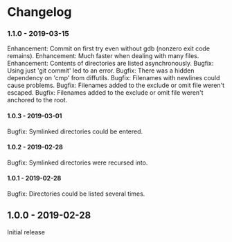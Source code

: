 # Changelog

### 1.1.0 - 2019-03-15
Enhancement: Commit on first try even without gdb (nonzero exit code remains).
Enhancement: Much faster when dealing with many files.
Enhancement: Contents of directories are listed asynchronously.
Bugfix: Using just 'git commit' led to an error.
Bugfix: There was a hidden dependency on 'cmp' from diffutils.
Bugfix: Filenames with newlines could cause problems.
Bugfix: Filenames added to the exclude or omit file weren't escaped.
Bugfix: Filenames added to the exclude or omit file weren't anchored to the root.

#### 1.0.3 - 2019-03-01
Bugfix: Symlinked directories could be entered.

#### 1.0.2 - 2019-02-28
Bugfix: Symlinked directories were recursed into.

#### 1.0.1 - 2019-02-28
Bugfix: Directories could be listed several times.

## 1.0.0 - 2019-02-28
Initial release
